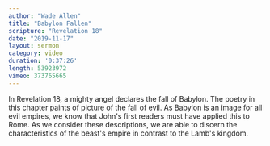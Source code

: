```yaml
---
author: "Wade Allen"
title: "Babylon Fallen"
scripture: "Revelation 18"
date: "2019-11-17"
layout: sermon
category: video
duration: '0:37:26' 
length: 53923972
vimeo: 373765665 
---
```


In Revelation 18, a mighty angel declares the fall of Babylon. The poetry in this chapter paints of picture of the fall of evil. As Babylon is an image for all evil empires, we know that John's first readers must have applied this to Rome. As we consider these descriptions, we are able to discern the characteristics of the beast's empire in contrast to the Lamb's kingdom.
